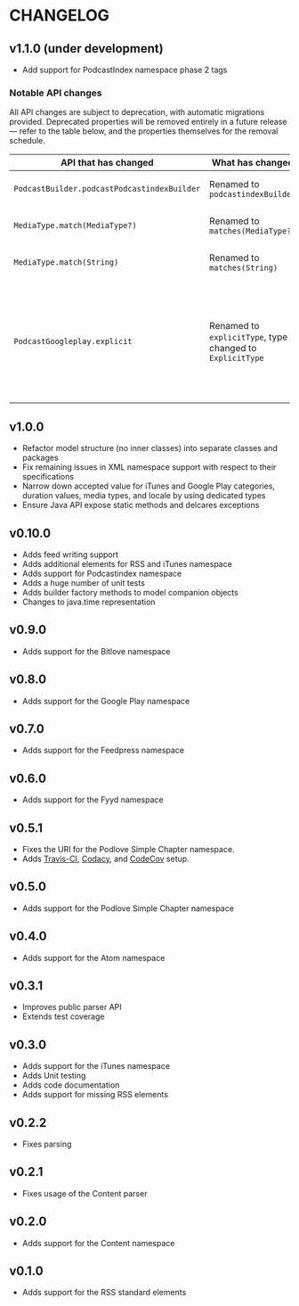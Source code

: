 # CHANGELOG

## v1.1.0 (under development)

* Add support for PodcastIndex namespace phase 2 tags

### Notable API changes
All API changes are subject to deprecation, with automatic migrations provided.
Deprecated properties will be removed entirely in a future release — refer to the table below, and the properties themselves for the removal schedule.

API that has changed | What has changed | Notes
 --- | --- | ---
`PodcastBuilder.podcastPodcastindexBuilder` | Renamed to `podcastindexBuilder` | Scheduled for removal in v2.0.0.
`MediaType.match(MediaType?)` | Renamed to `matches(MediaType?)` | Scheduled for removal in v2.0.0.
`MediaType.match(String)` | Renamed to `matches(String)` | Scheduled for removal in v2.0.0.
`PodcastGoogleplay.explicit` | Renamed to `explicitType`, type changed to `ExplicitType` | The `explicit` property type will be removed in v2.0.0, and the `explicitType` property will be renamed to `explicit`.

## v1.0.0

* Refactor model structure (no inner classes) into separate classes and packages
* Fix remaining issues in XML namespace support with respect to their specifications
* Narrow down accepted value for iTunes and Google Play categories, duration values, media types, and locale by using dedicated types
* Ensure Java API expose static methods and delcares exceptions

## v0.10.0

* Adds feed writing support
* Adds additional elements for RSS and iTunes namespace
* Adds support for Podcastindex namespace
* Adds a huge number of unit tests
* Adds builder factory methods to model companion objects
* Changes to java.time representation

## v0.9.0

* Adds support for the Bitlove namespace

## v0.8.0

* Adds support for the Google Play namespace

## v0.7.0

* Adds support for the Feedpress namespace

## v0.6.0

* Adds support for the Fyyd namespace

## v0.5.1

* Fixes the URI for the Podlove Simple Chapter namespace.
* Adds [Travis-CI](https://travis-ci.org/mpgirro/wien), [Codacy](https://app.codacy.com/project/mpgirro/wien),
  and [CodeCov](https://codecov.io/gh/mpgirro/wien) setup.

## v0.5.0

* Adds support for the Podlove Simple Chapter namespace

## v0.4.0

* Adds support for the Atom namespace

## v0.3.1

* Improves public parser API
* Extends test coverage

## v0.3.0

* Adds support for the iTunes namespace
* Adds Unit testing
* Adds code documentation
* Adds support for missing RSS elements

## v0.2.2

* Fixes parsing

## v0.2.1

* Fixes usage of the Content parser

## v0.2.0

* Adds support for the Content namespace

## v0.1.0

* Adds support for the RSS standard elements
